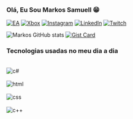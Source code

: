 

### Olá, Eu Sou Markos Samuell 😁

[![EA](https://img.shields.io/badge/ea-%23000000.svg?style=for-the-badge&logo=ea&logoColor=white)](https://www.ea.com/pt-br) 
[![Xbox](https://img.shields.io/badge/xbox-%23107C10.svg?style=for-the-badge&logo=xbox&logoColor=white)](https://www.xbox.com/pt-BR)
[![Instagram](https://img.shields.io/badge/Instagram-%23E4405F.svg?style=for-the-badge&logo=Instagram&logoColor=white)](https://www.instagram.com/_markinh0s__?igsh=MWtrcTM1Y2NrZnA4Zg==)
[![LinkedIn](https://img.shields.io/badge/linkedin-%230077B5.svg?style=for-the-badge&logo=linkedin&logoColor=white)](https://www.linkedin.com/in/markos-samuell-0b7261283/)
[![Twitch](https://img.shields.io/badge/Twitch-%239146FF.svg?style=for-the-badge&logo=Twitch&logoColor=white)](https://www.twitch.tv/markinhoss2000)

![Markos GitHub stats](https://github-readme-stats.vercel.app/api?username=Markinhos007&show_icons=true&theme=tokyonight)
[![Gist Card](https://github-readme-stats.vercel.app/api/gist?id=bbfce31e0217a3689c8d961a356cb10d)](https://gist.github.com/Yizack/bbfce31e0217a3689c8d961a356cb10d/)


### Tecnologias usadas no meu dia a dia
<div style="display: inline_block"><br/>
<img align= "center" alt="c#"src="https://img.shields.io/badge/C%23-239120?style=for-the-badge&logo=c-sharp&logoColor=white ">
 <div style="display: inline_block"><br/>
<img align= "center" alt="html"src="https://img.shields.io/badge/HTML-239120?style=for-the-badge&logo=html5&logoColor=white">
<div style="display: inline_block"><br/>
<img align= "center" alt="css"src="https://img.shields.io/badge/CSS-239120?&style=for-the-badge&logo=css3&logoColor=white">
<div style="display: inline_block"><br/>
<img align= "center" alt="c++"src="https://img.shields.io/badge/C%2B%2B-00599C?style=for-the-badge&logo=c%2B%2B&logoColor=white">
</div>
